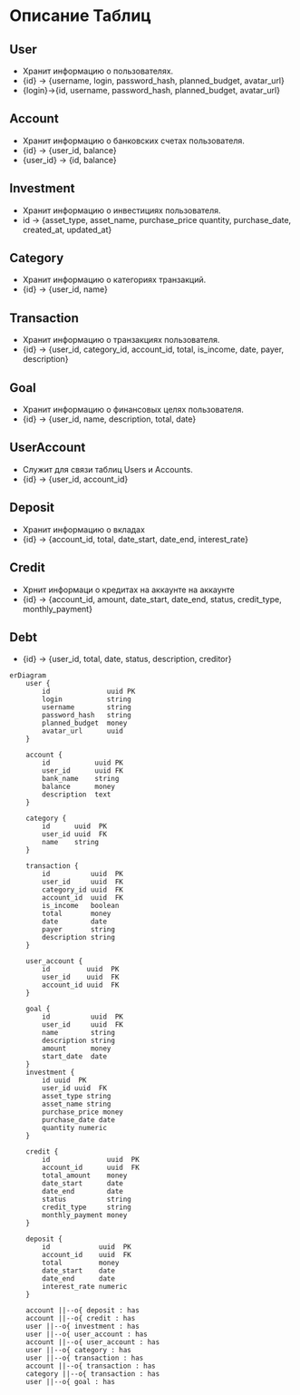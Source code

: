 # Описание Таблиц
## User
- Хранит информацию о пользователях.
- {id} -> {username, login, password_hash, planned_budget, avatar_url}
- {login}->{id, username, password_hash, planned_budget, avatar_url}
## Account
- Хранит информацию о банковских счетах пользователя.
- {id} -> {user_id, balance}
- {user_id} -> {id, balance}
## Investment
- Хранит информацию о инвестициях пользователя.
- id -> {asset_type, asset_name, purchase_price quantity, purchase_date, created_at, updated_at}
## Category
- Хранит информацию о категориях транзакций.
- {id} -> {user_id, name}
## Transaction
- Хранит информацию о транзакциях пользователя.
- {id} -> {user_id, category_id, account_id, total, is_income, date, payer, description}
## Goal
- Хранит информацию о финансовых целях пользователя.
- {id} -> {user_id, name, description, total, date}
## UserAccount
- Служит для связи таблиц Users и Accounts.
- {id} -> {user_id, account_id}
## Deposit
- Хранит информацию о вкладах
- {id} -> {account_id, total, date_start, date_end, interest_rate}
## Credit
- Хрнит информаци о кредитах на аккаунте на аккаунте
- {id} -> {account_id, amount, date_start, date_end, status, credit_type, monthly_payment}
## Debt
- {id} -> {user_id, total, date, status, description, creditor}




```mermaid
erDiagram
    user {
        id              uuid PK
        login           string
        username        string
        password_hash   string
        planned_budget  money
        avatar_url      uuid
    }

    account {
        id           uuid PK
        user_id      uuid FK
        bank_name    string
        balance      money
        description  text
    }
    
    category {
        id      uuid  PK
        user_id uuid  FK
        name    string
    }

    transaction {
        id          uuid  PK
        user_id     uuid  FK
        category_id uuid  FK
        account_id  uuid  FK
        is_income   boolean
        total       money
        date        date
        payer       string
        description string
    }
    
    user_account {
        id         uuid  PK
        user_id    uuid  FK
        account_id uuid  FK
    }

    goal {
        id          uuid  PK
        user_id     uuid  FK
        name        string
        description string
        amount      money
        start_date  date
    }
    investment {
        id uuid  PK
        user_id uuid  FK
        asset_type string
        asset_name string
        purchase_price money 
        purchase_date date
        quantity numeric
    }

    credit {
        id              uuid  PK
        account_id      uuid  FK        
        total_amount    money
        date_start      date
        date_end        date
        status          string
        credit_type     string
        monthly_payment money
    }
    
    deposit {
        id            uuid  PK
        account_id    uuid  FK
        total         money
        date_start    date
        date_end      date
        interest_rate numeric
    }

    account ||--o{ deposit : has
    account ||--o{ credit : has
    user ||--o{ investment : has
    user ||--o{ user_account : has
    account ||--o{ user_account : has
    user ||--o{ category : has
    user ||--o{ transaction : has
    account ||--o{ transaction : has
    category ||--o{ transaction : has
    user ||--o{ goal : has
    
```
